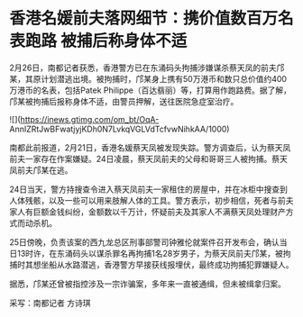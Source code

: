 # 香港名媛前夫落网细节：携价值数百万名表跑路 被捕后称身体不适

2月26日，南都记者获悉，香港警方已在东涌码头拘捕涉嫌谋杀蔡天凤的前夫邝某，其原计划潜逃出境。被拘捕时，邝某身上携有50万港币和数只总价值约400万港币的名表，包括Patek
Philippe（百达翡丽）等，打算用作跑路费。据了解，邝某被拘捕后报称身体不适，由警员押解，送往医院急症室治疗。

![](https://inews.gtimg.com/om_bt/OqA-
AnnIZRtJwBFwatjyjKDh0N7LvkqVGLVdTcfvwNihkAA/1000)

南都此前报道，2月21日，香港名媛蔡天凤被发现失踪。警方调查后，认为蔡天凤前夫一家存在作案嫌疑。24日凌晨，蔡天凤前夫的父母和哥哥三人被拘捕。蔡天凤前夫邝某在逃。

24日当天，警方持搜查令进入蔡天凤前夫一家租住的房屋中，并在冰柜中搜查到人体残骸，以及一些可以用来肢解人体的工具。警方表示，初步相信，死者与前夫家人有巨额金钱纠纷，金额数以千万计，怀疑前夫及其家人不满蔡天凤处理财产方式而动杀机。

25日傍晚，负责该案的西九龙总区刑事部警司钟雅伦就案件召开发布会，确认当日13时许，在东涌码头以谋杀罪名再拘捕1名28岁男子，为蔡天凤前夫邝某，被拘捕时其想坐船从水路潜逃，香港警方早接获线报埋伏，最终成功拘捕犯罪嫌疑人。

据悉，邝某还曾被指控涉及一宗诈骗案，多年来一直被通缉，但未被缉拿归案。

采写：南都记者 方诗琪

